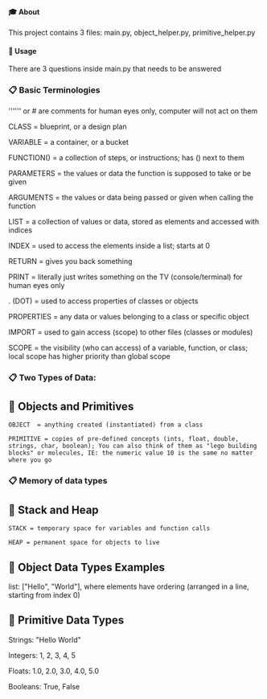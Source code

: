 #### :mortar_board: About

This project contains 3 files: main.py, object_helper.py, primitive_helper.py

#### :pushpin: Usage

There are 3 questions inside main.py that needs to be answered

### :clipboard: Basic Terminologies

'''''' or # are comments for human eyes only, computer will not act on them

CLASS = blueprint, or a design plan

VARIABLE = a container, or a bucket

FUNCTION() = a collection of steps, or instructions; has () next to them

PARAMETERS = the values or data the function is supposed to take or be given

ARGUMENTS = the values or data being passed or given when calling the function

LIST = a collection of values or data, stored as elements and accessed with indices

INDEX = used to access the elements inside a list; starts at 0

RETURN = gives you back something

PRINT = literally just writes something on the TV (console/terminal) for human eyes only

. (DOT) = used to access properties of classes or objects

PROPERTIES = any data or values belonging to a class or specific object

IMPORT = used to gain access (scope) to other files (classes or modules)

SCOPE = the visibility (who can access) of a variable, function, or class; local scope has higher priority than global scope

### :clipboard: Two Types of Data:

## :bookmark_tabs: Objects and Primitives

    OBJECT  = anything created (instantiated) from a class

    PRIMITIVE = copies of pre-defined concepts (ints, float, double, strings, char, boolean); You can also think of them as "lego building blocks" or molecules, IE: the numeric value 10 is the same no matter where you go

### :clipboard: Memory of data types

## :bookmark_tabs: Stack and Heap

    STACK = temporary space for variables and function calls

    HEAP = permanent space for objects to live

## :bookmark_tabs: Object Data Types Examples

list: ["Hello", "World"], where elements have ordering (arranged in a line, starting from index 0)

## :bookmark_tabs: Primitive Data Types

Strings: "Hello World"

Integers: 1, 2, 3, 4, 5

Floats: 1.0, 2.0, 3.0, 4.0, 5.0

Booleans: True, False
